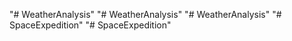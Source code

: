 "# WeatherAnalysis" 
"# WeatherAnalysis" 
"# WeatherAnalysis" 
"# SpaceExpedition" 
"# SpaceExpedition" 
